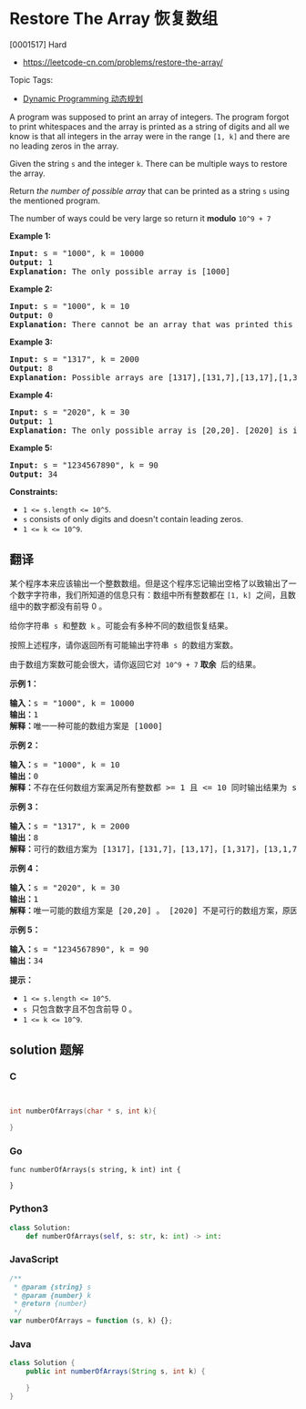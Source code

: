# Restore The Array 恢复数组

[0001517] Hard

- https://leetcode-cn.com/problems/restore-the-array/

Topic Tags:

- [Dynamic Programming 动态规划](https://leetcode-cn.com/tag/dynamic-programming/)

A program was supposed to print an array of integers. The program forgot to print whitespaces and the array is printed as a string of digits and all we know is that all integers in the array were in the range `[1, k]` and there are no leading zeros in the array.

Given the string `s` and the integer `k`. There can be multiple ways to restore the array.

Return _the number of possible array_ that can be printed as a string `s` using the mentioned program.

The number of ways could be very large so return it **modulo** `10^9 + 7`

**Example 1:**

<pre><strong>Input:</strong> s = "1000", k = 10000
<strong>Output:</strong> 1
<strong>Explanation:</strong> The only possible array is [1000]
</pre>

**Example 2:**

<pre><strong>Input:</strong> s = "1000", k = 10
<strong>Output:</strong> 0
<strong>Explanation:</strong> There cannot be an array that was printed this way and has all integer &gt;= 1 and &lt;= 10.
</pre>

**Example 3:**

<pre><strong>Input:</strong> s = "1317", k = 2000
<strong>Output:</strong> 8
<strong>Explanation:</strong> Possible arrays are [1317],[131,7],[13,17],[1,317],[13,1,7],[1,31,7],[1,3,17],[1,3,1,7]
</pre>

**Example 4:**

<pre><strong>Input:</strong> s = "2020", k = 30
<strong>Output:</strong> 1
<strong>Explanation:</strong> The only possible array is [20,20]. [2020] is invalid because 2020 &gt; 30. [2,020] is ivalid because 020 contains leading zeros.
</pre>

**Example 5:**

<pre><strong>Input:</strong> s = "1234567890", k = 90
<strong>Output:</strong> 34
</pre>

**Constraints:**

- `1 <= s.length <= 10^5`.
- `s` consists of only digits and doesn't contain leading zeros.
- `1 <= k <= 10^9`.

## 翻译

某个程序本来应该输出一个整数数组。但是这个程序忘记输出空格了以致输出了一个数字字符串，我们所知道的信息只有：数组中所有整数都在 `[1, k]`  之间，且数组中的数字都没有前导 0 。

给你字符串  `s`  和整数  `k` 。可能会有多种不同的数组恢复结果。

按照上述程序，请你返回所有可能输出字符串  `s`  的数组方案数。

由于数组方案数可能会很大，请你返回它对  `10^9 + 7` **取余**  后的结果。

**示例 1：**

<pre><strong>输入：</strong>s = "1000", k = 10000
<strong>输出：</strong>1
<strong>解释：</strong>唯一一种可能的数组方案是 [1000]
</pre>

**示例 2：**

<pre><strong>输入：</strong>s = "1000", k = 10
<strong>输出：</strong>0
<strong>解释：</strong>不存在任何数组方案满足所有整数都 &gt;= 1 且 &lt;= 10 同时输出结果为 s 。
</pre>

**示例 3：**

<pre><strong>输入：</strong>s = "1317", k = 2000
<strong>输出：</strong>8
<strong>解释：</strong>可行的数组方案为 [1317]，[131,7]，[13,17]，[1,317]，[13,1,7]，[1,31,7]，[1,3,17]，[1,3,1,7]
</pre>

**示例 4：**

<pre><strong>输入：</strong>s = "2020", k = 30
<strong>输出：</strong>1
<strong>解释：</strong>唯一可能的数组方案是 [20,20] 。 [2020] 不是可行的数组方案，原因是 2020 &gt; 30 。 [2,020] 也不是可行的数组方案，因为 020 含有前导 0 。
</pre>

**示例 5：**

<pre><strong>输入：</strong>s = "1234567890", k = 90
<strong>输出：</strong>34
</pre>

**提示：**

- `1 <= s.length <= 10^5`.
- `s`  只包含数字且不包含前导 0 。
- `1 <= k <= 10^9`.

## solution 题解

### C

```c


int numberOfArrays(char * s, int k){

}


```

### Go

```golang
func numberOfArrays(s string, k int) int {

}
```

### Python3

```python
class Solution:
    def numberOfArrays(self, s: str, k: int) -> int:

```

### JavaScript

```javascript
/**
 * @param {string} s
 * @param {number} k
 * @return {number}
 */
var numberOfArrays = function (s, k) {};
```

### Java

```java
class Solution {
    public int numberOfArrays(String s, int k) {

    }
}
```
